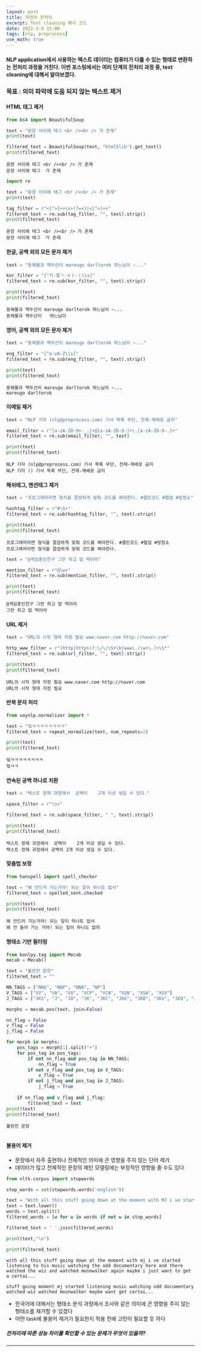 ```yaml
---
layout: post
title: 자연어 전처리
excerpt: Text cleaning 예시 코드
date: 2022-3-8 15:00
tags: [nlp, preprocess]
use_math: true
--- 
```


#### NLP application에서 사용하는 텍스트 데이터는 컴퓨터가 다룰 수 있는 형태로 변환하는 전처리 과정을 거친다. 이번 포스팅에서는 여러 단계의 전처리 과정 중, text cleaning에 대해서 알아보겠다.

### 목표 : 의미 파악에 도움 되지 않는 텍스트 제거

#### HTML 태그 제거
```python
from bs4 import BeautifulSoup

text = "문장 사이에 태그 <br /><br /> 가 존재"
print(text)

filtered_text = BeautifulSoup(text, "html5lib").get_text()
print(filtered_text)
```
```
문장 사이에 태그 <br /><br /> 가 존재
문장 사이에 태그  가 존재
```
```python
import re

text = "문장 사이에 태그 <br /><br /> 가 존재"
print(text)

tag_filter = r"<[^>]+>\s+(?=<)|<[^>]+>"
filtered_text = re.sub(tag_filter, "", text).strip()
print(filtered_text)
```
```
문장 사이에 태그 <br /><br /> 가 존재
문장 사이에 태그  가 존재
```
#### 한글, 공백 외의 모든 문자 제거
```python
text = "동해물과 백두산이 mareugo darltorok 하느님이 ~..."

kor_filter = "[^가-힣ㄱ-ㅎㅏ-ㅣ\\s]"
filtered_text = re.sub(kor_filter, "", text).strip()

print(text)
print(filtered_text)
```
```
동해물과 백두산이 mareugo darltorok 하느님이 ~...
동해물과 백두산이   하느님이
```
#### 영어, 공백 외의 모든 문자 제거
```python
text = "동해물과 백두산이 mareugo darltorok 하느님이 ~..."

eng_filter = "[^a-zA-Z\\s]"
filtered_text = re.sub(eng_filter, "", text).strip()

print(text)
print(filtered_text)
```
```
동해물과 백두산이 mareugo darltorok 하느님이 ~...
mareugo darltorok
```

#### 이메일 제거
```python
text = "NLP 기자 (nlp@preprocess.com) 기사 목록 무단, 전재-재배포 금지"

email_filter = r"[a-zA-Z0-9+-_.]+@[a-zA-Z0-9-]+\.[a-zA-Z0-9-.]+"
filtered_text = re.sub(email_filter, "", text)

print(text)
print(filtered_text)
```
```
NLP 기자 (nlp@preprocess.com) 기사 목록 무단, 전재-재배포 금지
NLP 기자 () 기사 목록 무단, 전재-재배포 금지
```

#### 해쉬태그, 멘션태그 제거
```python
text = "프로그래머라면 형식을 깔끔하게 맞춰 코드를 짜야한다. #클린코드 #협업 #방청소"

hashtag_filter = r"#\S+"
filtered_text = re.sub(hashtag_filter, "", text).strip()

print(text)
print(filtered_text)
```
```
프로그래머라면 형식을 깔끔하게 맞춰 코드를 짜야한다. #클린코드 #협업 #방청소
프로그래머라면 형식을 깔끔하게 맞춰 코드를 짜야한다.
```

```python
text = "@게임중인친구 그만 하고 밥 먹어라"

mention_filter = r"@\w+"
filtered_text = re.sub(mention_filter, "", text).strip()

print(text)
print(filtered_text)
```
```
@게임중인친구 그만 하고 밥 먹어라
그만 하고 밥 먹어라
```

#### URL 제거
```python
text = "URL의 시작 형태 지정 필요 www.naver.com http://naver.com"

http_www_filter = r"(http|https)?:\/\/\S+\b|www\.(\w+\.)+\S*"
filtered_text = re.sub(url_filter, "", text).strip()

print(text)
print(filtered_text)
```
```
URL의 시작 형태 지정 필요 www.naver.com http://naver.com
URL의 시작 형태 지정 필요
```

#### 반복 문자 처리
```python
from soynlp.normalizer import *

text = "엌ㅋㅋㅋㅋㅋㅋㅋㅋ"
filtered_text = repeat_normalize(text, num_repeats=2)

print(text)
print(filtered_text)
```
```
엌ㅋㅋㅋㅋㅋㅋㅋㅋ
엌ㅋㅋ
```

#### 연속된 공백 하나로 치환
```python
text = "텍스트 정제 과정에서  공백이    2개 이상 생길 수 있다."

space_filter = r"\s+"

filtered_text = re.sub(space_filter, " ", text).strip()

print(text)
print(filtered_text)
```
```
텍스트 정제 과정에서  공백이    2개 이상 생길 수 있다.
텍스트 정제 과정에서 공백이 2개 이상 생길 수 있다.
```

#### 맞춤법 보정
```python
from hanspell import spell_checker

text = "왜 안드러 가는거야! 되는 일이 하나토 업서"
filtered_text = spelled_sent.checked 

print(text)
print(filtered_text)
```
```
왜 안드러 가는거야! 되는 일이 하나토 업서
왜 안 들어 가는 거야! 되는 일이 하나도 없어
```

#### 형태소 기반 필터링
```python
from konlpy.tag import Mecab
mecab = Mecab()

text = "불완전 문장"
filtered_text = ""

NN_TAGS = ["NNG", "NNP", "NNB", "NP"]
V_TAGS = ["VV", "VA", "VX", "VCP", "VCN", "XSN", "XSA", "XSV"]
J_TAGS = ["JKS", "J", "JO", "JK", "JKC", "JKG", "JKB", "JKV", "JKQ", "JX", "JC", "JKI", "JKO", "JKM", "ETM"]

morphs = mecab.pos(text, join=False)

nn_flag = False
v_flag = False
j_flag = False

for morph in morphs:
    pos_tags = morph[1].split("+")
    for pos_tag in pos_tags:
        if not nn_flag and pos_tag in NN_TAGS:
            nn_flag = True
        if not v_flag and pos_tag in V_TAGS:
            v_flag = True
        if not j_flag and pos_tag in J_TAGS:
            j_flag = True
            
    if nn_flag and v_flag and j_flag:
        filtered_text = text
print(text)
print(filtered_text)
```
```
불완전 문장
  
```

#### 불용어 제거
- 문장에서 자주 출현하나 전체적인 의미에 큰 영향을 주지 않는 단어 제거
- 데이터가 많고 전체적인 문장의 패턴 모델링에는 부정적인 영향을 줄 수도 있다

```python
from nltk.corpus import stopwords

stop_words = set(stopwords.words('english'))

text = "With all this stuff going down at the moment with MJ i ve started listening to his music watching the odd documentary here and there watched The Wiz and watched Moonwalker again Maybe i just want to get a certai..."
text = text.lower()
words = text.split()
filtered_words = [w for w in words if not w in stop_words]

filtered_text = ' '.join(filtered_words)

print(text,"\n")

print(filtered_text)
```
```
with all this stuff going down at the moment with mj i ve started listening to his music watching the odd documentary here and there watched the wiz and watched moonwalker again maybe i just want to get a certai... 

stuff going moment mj started listening music watching odd documentary watched wiz watched moonwalker maybe want get certai...
```
- 한국어에 대해서는 형태소 분석 과정에서 조사와 같은 의미에 큰 영향을 주지 않는 형태소를 제거할 수 있겠다
- 어떤 task에 불용어 제거가 필요한지 적용 전에 고민이 필요할 듯 하다

##### 전처리에 따른 성능 차이를 확인할 수 있는 문제가 무엇이 있을까?
-----

[^fn-sample_footnote]: Handy! Now click the return link to go back.
